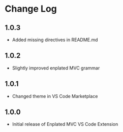 # Change Log

## 1.0.3

- Added missing directives in README.md

## 1.0.2

- Slightly improved enplated MVC grammar


## 1.0.1

- Changed theme in VS Code Marketplace

## 1.0.0

- Initial release of Enplated MVC VS Code Extension